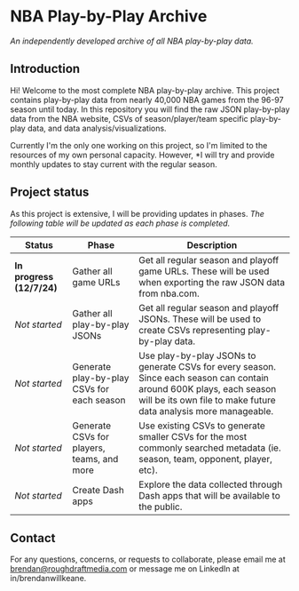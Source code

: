 # **NBA Play-by-Play Archive**
*An independently developed archive of all NBA play-by-play data.*

## **Introduction**
Hi! Welcome to the most complete NBA play-by-play archive. This project contains play-by-play data from nearly 40,000 NBA games from the 96-97 season until today. In this repository you will find the raw JSON play-by-play data from the NBA website, CSVs of season/player/team specific play-by-play data, and data analysis/visualizations.

Currently I'm the only one working on this project, so I'm limited to the resources of my own personal capacity. However, *I will try and provide monthly updates to stay current with the regular season.

## **Project status**
As this project is extensive, I will be providing updates in phases. *The following table will be updated as each phase is completed.*

| Status | Phase | Description |
| -------- | -------- | -------- |
| **In progress (12/7/24)** | Gather all game URLs | Get all regular season and playoff game URLs. These will be used when exporting the raw JSON data from nba.com. |
| *Not started* | Gather all play-by-play JSONs | Get all regular season and playoff JSONs. These will be used to create CSVs representing play-by-play data. |
| *Not started* | Generate play-by-play CSVs for each season | Use play-by-play JSONs to generate CSVs for every season. Since each season can contain around 600K plays, each season will be its own file to make future data analysis more manageable. |
| *Not started* | Generate CSVs for players, teams, and more | Use existing CSVs to generate smaller CSVs for the most commonly searched metadata (ie. season, team, opponent, player, etc). |
| *Not started* | Create Dash apps | Explore the data collected through Dash apps that will be available to the public. |

## **Contact**
For any questions, concerns, or requests to collaborate, please email me at brendan@roughdraftmedia.com or message me on LinkedIn at in/brendanwillkeane.